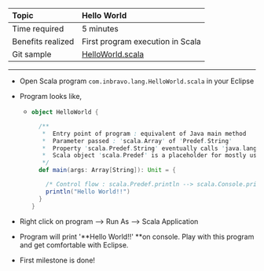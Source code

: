 | Topic | Hello World |
| :--- | :--- |
| Time required | 5 minutes |
| Benefits realized | First program execution in Scala |
| Git sample | [HelloWorld.scala](https://github.com/inbravo/scala-src/blob/master/src/main/scala/com/inbravo/lang/HelloWorld.scala) |

---

* Open Scala program `com.inbravo.lang.HelloWorld.scala` in your Eclipse
* Program looks like,

  * ```Scala
    object HelloWorld {

      /**
       *  Entry point of program : equivalent of Java main method
       *  Parameter passed : 'scala.Array' of 'Predef.String'
       *  Property 'scala.Predef.String' eventually calls 'java.lang.String'
       *  Scala object 'scala.Predef' is a placeholder for mostly used Scala classes
       */
      def main(args: Array[String]): Unit = {

        /* Control flow : scala.Predef.println --> scala.Console.println --> java.io.PrintStream.println */
        println("Hello World!!")
      }
    }
    ```

* Right click on program --&gt; Run As --&gt; Scala Application

* Program will print '**Hello World!!' **on console. Play with this program and get comfortable with Eclipse.

* First milestone is done!



